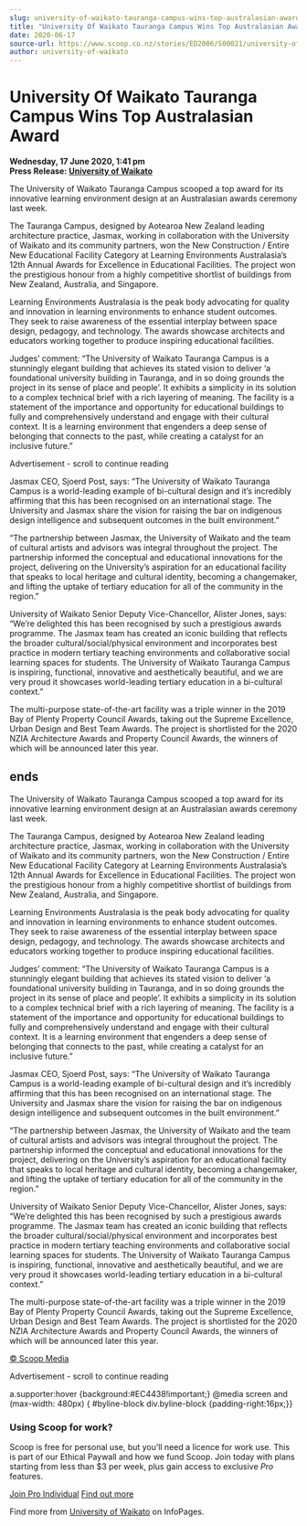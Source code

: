```yaml
---
slug: university-of-waikato-tauranga-campus-wins-top-australasian-award
title: "University Of Waikato Tauranga Campus Wins Top Australasian Award"
date: 2020-06-17
source-url: https://www.scoop.co.nz/stories/ED2006/S00021/university-of-waikato-tauranga-campus-wins-top-australasian-award.htm
author: university-of-waikato
---
```

University Of Waikato Tauranga Campus Wins Top Australasian Award
=================================================================

**Wednesday, 17 June 2020, 1:41 pm**  
**Press Release: [University of Waikato](https://info.scoop.co.nz/University_of_Waikato)**

The University of Waikato Tauranga Campus scooped a top award for its innovative learning environment design at an Australasian awards ceremony last week.

The Tauranga Campus, designed by Aotearoa New Zealand leading architecture practice, Jasmax, working in collaboration with the University of Waikato and its community partners, won the New Construction / Entire New Educational Facility Category at Learning Environments Australasia’s 12th Annual Awards for Excellence in Educational Facilities. The project won the prestigious honour from a highly competitive shortlist of buildings from New Zealand, Australia, and Singapore.

Learning Environments Australasia is the peak body advocating for quality and innovation in learning environments to enhance student outcomes. They seek to raise awareness of the essential interplay between space design, pedagogy, and technology. The awards showcase architects and educators working together to produce inspiring educational facilities.

Judges’ comment: “The University of Waikato Tauranga Campus is a stunningly elegant building that achieves its stated vision to deliver ‘a foundational university building in Tauranga, and in so doing grounds the project in its sense of place and people’. It exhibits a simplicity in its solution to a complex technical brief with a rich layering of meaning. The facility is a statement of the importance and opportunity for educational buildings to fully and comprehensively understand and engage with their cultural context. It is a learning environment that engenders a deep sense of belonging that connects to the past, while creating a catalyst for an inclusive future.”

Advertisement - scroll to continue reading





Jasmax CEO, Sjoerd Post, says: “The University of Waikato Tauranga Campus is a world-leading example of bi-cultural design and it’s incredibly affirming that this has been recognised on an international stage. The University and Jasmax share the vision for raising the bar on indigenous design intelligence and subsequent outcomes in the built environment.”

“The partnership between Jasmax, the University of Waikato and the team of cultural artists and advisors was integral throughout the project. The partnership informed the conceptual and educational innovations for the project, delivering on the University’s aspiration for an educational facility that speaks to local heritage and cultural identity, becoming a changemaker, and lifting the uptake of tertiary education for all of the community in the region.”

University of Waikato Senior Deputy Vice-Chancellor, Alister Jones, says: “We’re delighted this has been recognised by such a prestigious awards programme. The Jasmax team has created an iconic building that reflects the broader cultural/social/physical environment and incorporates best practice in modern tertiary teaching environments and collaborative social learning spaces for students. The University of Waikato Tauranga Campus is inspiring, functional, innovative and aesthetically beautiful, and we are very proud it showcases world-leading tertiary education in a bi-cultural context.”

The multi-purpose state-of-the-art facility was a triple winner in the 2019 Bay of Plenty Property Council Awards, taking out the Supreme Excellence, Urban Design and Best Team Awards. The project is shortlisted for the 2020 NZIA Architecture Awards and Property Council Awards, the winners of which will be announced later this year.

ends
----

The University of Waikato Tauranga Campus scooped a top award for its innovative learning environment design at an Australasian awards ceremony last week.

The Tauranga Campus, designed by Aotearoa New Zealand leading architecture practice, Jasmax, working in collaboration with the University of Waikato and its community partners, won the New Construction / Entire New Educational Facility Category at Learning Environments Australasia’s 12th Annual Awards for Excellence in Educational Facilities. The project won the prestigious honour from a highly competitive shortlist of buildings from New Zealand, Australia, and Singapore.

Learning Environments Australasia is the peak body advocating for quality and innovation in learning environments to enhance student outcomes. They seek to raise awareness of the essential interplay between space design, pedagogy, and technology. The awards showcase architects and educators working together to produce inspiring educational facilities.

Judges’ comment: “The University of Waikato Tauranga Campus is a stunningly elegant building that achieves its stated vision to deliver ‘a foundational university building in Tauranga, and in so doing grounds the project in its sense of place and people’. It exhibits a simplicity in its solution to a complex technical brief with a rich layering of meaning. The facility is a statement of the importance and opportunity for educational buildings to fully and comprehensively understand and engage with their cultural context. It is a learning environment that engenders a deep sense of belonging that connects to the past, while creating a catalyst for an inclusive future.”

Jasmax CEO, Sjoerd Post, says: “The University of Waikato Tauranga Campus is a world-leading example of bi-cultural design and it’s incredibly affirming that this has been recognised on an international stage. The University and Jasmax share the vision for raising the bar on indigenous design intelligence and subsequent outcomes in the built environment.”

“The partnership between Jasmax, the University of Waikato and the team of cultural artists and advisors was integral throughout the project. The partnership informed the conceptual and educational innovations for the project, delivering on the University’s aspiration for an educational facility that speaks to local heritage and cultural identity, becoming a changemaker, and lifting the uptake of tertiary education for all of the community in the region.”

University of Waikato Senior Deputy Vice-Chancellor, Alister Jones, says: “We’re delighted this has been recognised by such a prestigious awards programme. The Jasmax team has created an iconic building that reflects the broader cultural/social/physical environment and incorporates best practice in modern tertiary teaching environments and collaborative social learning spaces for students. The University of Waikato Tauranga Campus is inspiring, functional, innovative and aesthetically beautiful, and we are very proud it showcases world-leading tertiary education in a bi-cultural context.”

The multi-purpose state-of-the-art facility was a triple winner in the 2019 Bay of Plenty Property Council Awards, taking out the Supreme Excellence, Urban Design and Best Team Awards. The project is shortlisted for the 2020 NZIA Architecture Awards and Property Council Awards, the winners of which will be announced later this year.

[© Scoop Media](http://www.scoop.co.nz/about/terms.html)  

Advertisement - scroll to continue reading



a.supporter:hover {background:#EC4438!important;} @media screen and (max-width: 480px) { #byline-block div.byline-block {padding-right:16px;}}

### Using Scoop for work?

Scoop is free for personal use, but you’ll need a licence for work use. This is part of our Ethical Paywall and how we fund Scoop. Join today with plans starting from less than $3 per week, plus gain access to exclusive _Pro_ features.  
  
[Join Pro Individual](https://pro.scoop.co.nz/Individual/?from=ProIn24) [Find out more](https://pro.scoop.co.nz/using-scoop-for-work/?from=ProIn24)

Find more from [University of Waikato](https://info.scoop.co.nz/University_of_Waikato) on InfoPages.